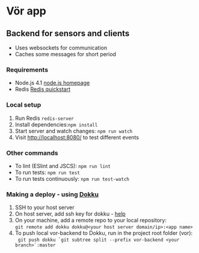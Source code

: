 # Vör app

## Backend for sensors and clients
- Uses websockets for communication
- Caches some messages for short period

### Requirements
- Node.js 4.1 [node.js homepage](https://nodejs.org/en/)
- Redis [Redis quickstart](http://redis.io/topics/quickstart)

### Local setup
1. Run Redis ```redis-server``` 
2. Install dependencies:```npm install```
3. Start server and watch changes: ```npm run watch```
4. Visit [http://localhost:8080/](http://localhost:8080/)  to test different events

### Other commands
- To lint (ESlint and JSCS): ```npm run lint```
- To run tests: ```npm run test```
- To run tests continuously: ```npm run test-watch```


### Making a deploy - using [Dokku](http://dokku.viewdocs.io/dokku/) 
1. SSH to your host server
2. On host server, add ssh key for dokku - [help](https://www.digitalocean.com/community/questions/dokku-add-new-ssh-key)
3. On your machine, add a remote repo to your local repository: <br/>```git remote add dokku dokku@<your host server domain/ip>:<app name>```
4. To push local vor-backend to Dokku, run in the project root folder (vor):<br/>``` git push dokku `git subtree split --prefix vor-backend <your branch>`:master```
